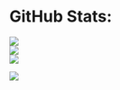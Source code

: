 #   GitHub Stats:
![](https://github-readme-stats.vercel.app/api?username=samandarbaxodirovich&theme=dark&hide_border=false&include_all_commits=false&count_private=false)<br/>
![](https://github-readme-streak-stats.herokuapp.com/?user=samandarbaxodirovich&theme=dark&hide_border=false)<br/>
![](https://github-readme-stats.vercel.app/api/top-langs/?username=samandarbaxodirovich&theme=dark&hide_border=false&include_all_commits=false&count_private=false&layout=compact)

![](https://quotes-github-readme.vercel.app/api?type=horizontal&theme=dark)
